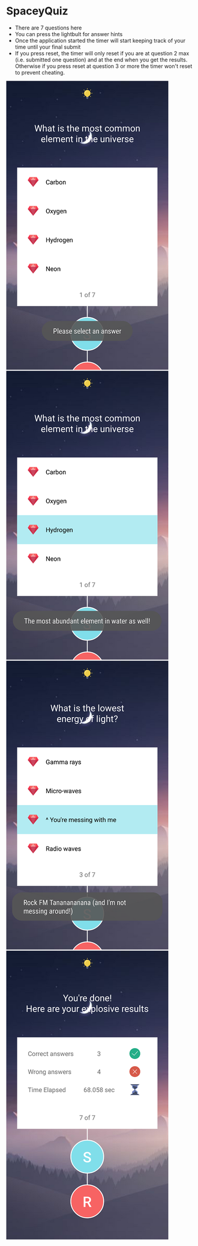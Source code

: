 # SpaceyQuiz 
 - There are 7 questions here
 - You can press the lightbult for answer hints
 - Once the application started the timer will start keeping track of your time until your final submit
 - If you press reset, the timer will only reset if you are at question 2 max (i.e. submitted one question) and at the end when you get the results. Otherwise if you press reset at question 3 or more the timer won't reset to prevent cheating.
 
![Alt text](Screenshots/Screenshot_2017-11-13-15-44-45.png?raw=true "Optional Title")
![Alt text](Screenshots/Screenshot_2017-11-13-15-45-05.png?raw=true "Optional Title")
![Alt text](Screenshots/Screenshot_2017-11-13-15-45-36.png?raw=true "Optional Title")
![Alt text](Screenshots/Screenshot_2017-11-13-15-45-49.png?raw=true "Optional Title")
